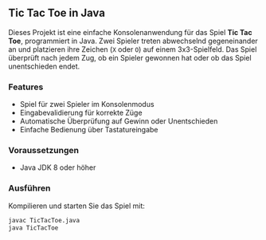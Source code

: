 ## Tic Tac Toe in Java

Dieses Projekt ist eine einfache Konsolenanwendung für das Spiel **Tic Tac Toe**, programmiert in Java. Zwei Spieler treten abwechselnd gegeneinander an und platzieren ihre Zeichen (`X` oder `O`) auf einem 3x3-Spielfeld. Das Spiel überprüft nach jedem Zug, ob ein Spieler gewonnen hat oder ob das Spiel unentschieden endet.

### Features

* Spiel für zwei Spieler im Konsolenmodus
* Eingabevalidierung für korrekte Züge
* Automatische Überprüfung auf Gewinn oder Unentschieden
* Einfache Bedienung über Tastatureingabe

### Voraussetzungen

* Java JDK 8 oder höher

### Ausführen

Kompilieren und starten Sie das Spiel mit:

```bash
javac TicTacToe.java
java TicTacToe
```
